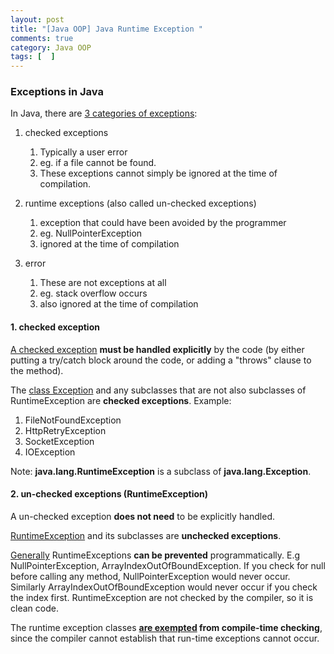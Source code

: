 ```yaml
---
layout: post
title: "[Java OOP] Java Runtime Exception "
comments: true
category: Java OOP
tags: [  ]
---
```


### Exceptions in Java

In Java, there are [3 categories of exceptions](http://www.tutorialspoint.com/java/java_exceptions.htm): 

1. checked exceptions
    1. Typically a user error
    1. eg. if a file cannot be found. 
    1. These exceptions cannot simply be ignored at the time of compilation.
    
1. runtime exceptions (also called un-checked exceptions)
    1. exception that could have been avoided by the programmer
    1. eg. NullPointerException
    1. ignored at the time of compilation

1. error
    1. These are not exceptions at all
    1. eg. stack overflow occurs
    1. also ignored at the time of compilation

#### 1. checked exception

[A checked exception](http://stackoverflow.com/a/2190175) __must be handled explicitly__ by the code (by either putting a try/catch block around the code, or adding a "throws" clause to the method).

The [class Exception](http://docs.oracle.com/javase/7/docs/api/java/lang/Exception.html) and any subclasses that are not also subclasses of RuntimeException are __checked exceptions__. Example: 

1. FileNotFoundException
1. HttpRetryException
1. SocketException
1. IOException

Note: __java.lang.RuntimeException__ is a subclass of __java.lang.Exception__. 

#### 2. un-checked exceptions (RuntimeException)

A un-checked exception __does not need__ to be explicitly handled. 

[RuntimeException](http://docs.oracle.com/javase/7/docs/api/java/lang/RuntimeException.html) and its subclasses are __unchecked exceptions__. 

[Generally](http://stackoverflow.com/a/2190177) RuntimeExceptions __can be prevented__ programmatically. E.g NullPointerException, ArrayIndexOutOfBoundException. If you check for null before calling any method, NullPointerException would never occur. Similarly ArrayIndexOutOfBoundException would never occur if you check the index first. RuntimeException are not checked by the compiler, so it is clean code.

The runtime exception classes __[are exempted](http://stackoverflow.com/a/2190659) from compile-time checking__, since the compiler cannot establish that run-time exceptions cannot occur. 
